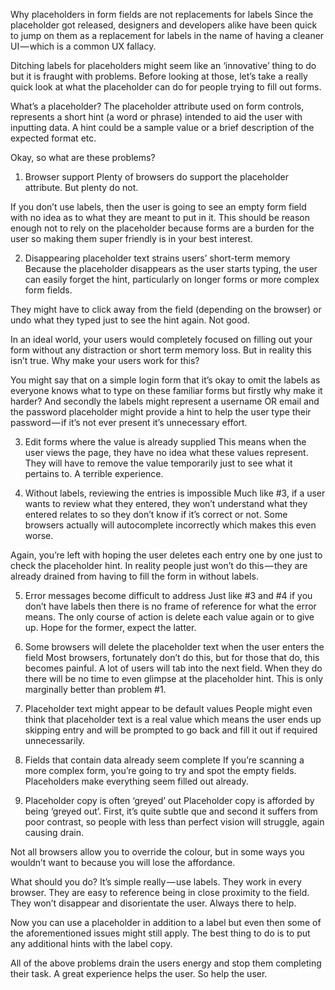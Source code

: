 Why placeholders in form fields are not replacements for labels Since the placeholder got released, designers and developers alike have been quick to jump on them as a replacement for labels in the name of having a cleaner UI — which is a common UX fallacy. 

Ditching labels for placeholders might seem like an ‘innovative’ thing to do but it is fraught with problems. Before looking at those, let’s take a really quick look at what the placeholder can do for people trying to fill out forms.

What’s a placeholder? The placeholder attribute used on form controls, represents a short hint (a word or phrase) intended to aid the user with inputting data. A hint could be a sample value or a brief description of the expected format etc.

Okay, so what are these problems?

1. Browser support
Plenty of browsers do support the placeholder attribute. But plenty do not. 

If you don’t use labels, then the user is going to see an empty form field with no idea as to what they are meant to put in it. This should be reason enough not to rely on the placeholder because forms are a burden for the user so making them super friendly is in your best interest.

2. Disappearing placeholder text strains users’ short-term memory Because the placeholder disappears as the user starts typing, the user can easily forget the hint, particularly on longer forms or more complex form fields. 

They might have to click away from the field (depending on the browser) or undo what they typed just to see the hint again. Not good.

In an ideal world, your users would completely focused on filling out your form without any distraction or short term memory loss. But in reality this isn’t true. Why make your users work for this?

You might say that on a simple login form that it’s okay to omit the labels as everyone knows what to type on these familiar forms but firstly why make it harder? And secondly the labels might represent a username OR email and the password placeholder might provide a hint to help the user type their password — if it’s not ever present it’s unnecessary effort.

3. Edit forms where the value is already supplied This means when the user views the page, they have no idea what these values represent. They will have to remove the value temporarily just to see what it pertains to. A terrible experience.

4. Without labels, reviewing the entries is impossible Much like #3, if a user wants to review what they entered, they won’t understand what they entered relates to so they don’t know if it’s correct or not. Some browsers actually will autocomplete incorrectly which makes this even worse.

Again, you’re left with hoping the user deletes each entry one by one just to check the placeholder hint. In reality people just won’t do this — they are already drained from having to fill the form in without labels.

5. Error messages become difficult to address Just like #3 and #4 if you don’t have labels then there is no frame of reference for what the error means. The only course of action is delete each value again or to give up. Hope for the former, expect the latter.

6. Some browsers will delete the placeholder text when the user enters the field Most browsers, fortunately don’t do this, but for those that do, this becomes painful. A lot of users will tab into the next field. When they do there will be no time to even glimpse at the placeholder hint. This is only marginally better than problem #1.

7. Placeholder text might appear to be default values People might even think that placeholder text is a real value which means the user ends up skipping entry and will be prompted to go back and fill it out if required unnecessarily.

8. Fields that contain data already seem complete If you’re scanning a more complex form, you’re going to try and spot the empty fields. Placeholders make everything seem filled out already.

9. Placeholder copy is often ‘greyed’ out Placeholder copy is afforded by being ‘greyed out’. First, it’s quite subtle que and second it suffers from poor contrast, so people with less than perfect vision will struggle, again causing drain. 

Not all browsers allow you to override the colour, but in some ways you wouldn’t want to because you will lose the affordance.

What should you do? It’s simple really — use labels. They work in every browser. They are easy to reference being in close proximity to the field. They won’t disappear and disorientate the user. Always there to help.

Now you can use a placeholder in addition to a label but even then some of the aforementioned issues might still apply. The best thing to do is to put any additional hints with the label copy.

All of the above problems drain the users energy and stop them completing their task. A great experience helps the user. So help the user.